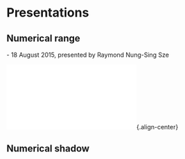 Presentations
=============

Numerical range
---------------

\- 18 August 2015, presented by Raymond Nung-Sing Sze

![The \$(p,k)\$ numerical range and quantum error
correction](/wiki/talk_-_wqmnr.pdf){.align-center}

Numerical shadow
----------------
